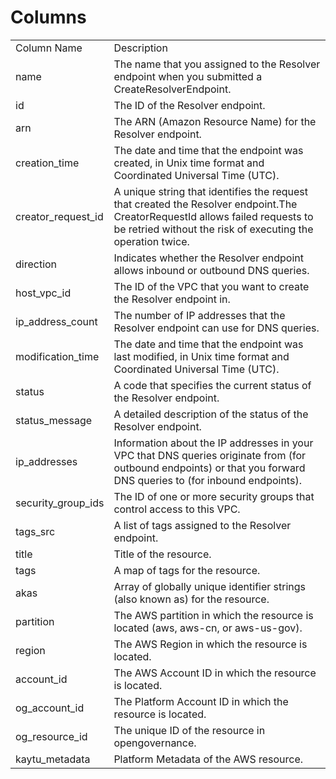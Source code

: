 # Columns  

<table>
	<tr><td>Column Name</td><td>Description</td></tr>
	<tr><td>name</td><td>The name that you assigned to the Resolver endpoint when you submitted a CreateResolverEndpoint.</td></tr>
	<tr><td>id</td><td>The ID of the Resolver endpoint.</td></tr>
	<tr><td>arn</td><td>The ARN (Amazon Resource Name) for the Resolver endpoint.</td></tr>
	<tr><td>creation_time</td><td>The date and time that the endpoint was created, in Unix time format and Coordinated Universal Time (UTC).</td></tr>
	<tr><td>creator_request_id</td><td>A unique string that identifies the request that created the Resolver endpoint.The CreatorRequestId allows failed requests to be retried without the risk of executing the operation twice.</td></tr>
	<tr><td>direction</td><td>Indicates whether the Resolver endpoint allows inbound or outbound DNS queries.</td></tr>
	<tr><td>host_vpc_id</td><td>The ID of the VPC that you want to create the Resolver endpoint in.</td></tr>
	<tr><td>ip_address_count</td><td>The number of IP addresses that the Resolver endpoint can use for DNS queries.</td></tr>
	<tr><td>modification_time</td><td>The date and time that the endpoint was last modified, in Unix time format and Coordinated Universal Time (UTC).</td></tr>
	<tr><td>status</td><td>A code that specifies the current status of the Resolver endpoint.</td></tr>
	<tr><td>status_message</td><td>A detailed description of the status of the Resolver endpoint.</td></tr>
	<tr><td>ip_addresses</td><td>Information about the IP addresses in your VPC that DNS queries originate from (for outbound endpoints) or that you forward DNS queries to (for inbound endpoints).</td></tr>
	<tr><td>security_group_ids</td><td>The ID of one or more security groups that control access to this VPC.</td></tr>
	<tr><td>tags_src</td><td>A list of tags assigned to the Resolver endpoint.</td></tr>
	<tr><td>title</td><td>Title of the resource.</td></tr>
	<tr><td>tags</td><td>A map of tags for the resource.</td></tr>
	<tr><td>akas</td><td>Array of globally unique identifier strings (also known as) for the resource.</td></tr>
	<tr><td>partition</td><td>The AWS partition in which the resource is located (aws, aws-cn, or aws-us-gov).</td></tr>
	<tr><td>region</td><td>The AWS Region in which the resource is located.</td></tr>
	<tr><td>account_id</td><td>The AWS Account ID in which the resource is located.</td></tr>
	<tr><td>og_account_id</td><td>The Platform Account ID in which the resource is located.</td></tr>
	<tr><td>og_resource_id</td><td>The unique ID of the resource in opengovernance.</td></tr>
	<tr><td>kaytu_metadata</td><td>Platform Metadata of the AWS resource.</td></tr>
</table>